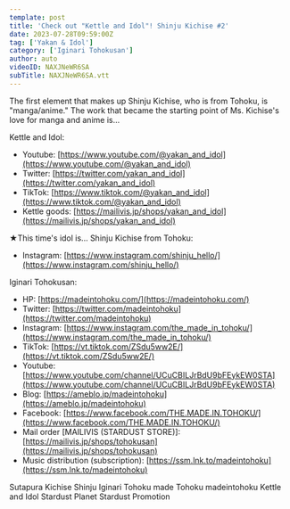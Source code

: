 ```yaml
---
template: post
title: 'Check out "Kettle and Idol"! Shinju Kichise #2'
date: 2023-07-28T09:59:00Z
tag: ['Yakan & Idol']
category: ['Iginari Tohokusan']
author: auto 
videoID: NAXJNeWR6SA
subTitle: NAXJNeWR6SA.vtt
---
```

The first element that makes up Shinju Kichise, who is from Tohoku, is "manga/anime." The work that became the starting point of Ms. Kichise's love for manga and anime is...

Kettle and Idol:

- Youtube: [https://www.youtube.com/@yakan_and_idol](https://www.youtube.com/@yakan_and_idol)
- Twitter: [https://twitter.com/yakan_and_idol](https://twitter.com/yakan_and_idol)
- TikTok: [https://www.tiktok.com/@yakan_and_idol](https://www.tiktok.com/@yakan_and_idol)
- Kettle goods: [https://mailivis.jp/shops/yakan_and_idol](https://mailivis.jp/shops/yakan_and_idol)

★This time's idol is... Shinju Kichise from Tohoku:

- Instagram: [https://www.instagram.com/shinju_hello/](https://www.instagram.com/shinju_hello/)

Iginari Tohokusan:

- HP: [https://madeintohoku.com/](https://madeintohoku.com/)
- Twitter: [https://twitter.com/madeintohoku](https://twitter.com/madeintohoku)
- Instagram: [https://www.instagram.com/the_made_in_tohoku/](https://www.instagram.com/the_made_in_tohoku/)
- TikTok: [https://vt.tiktok.com/ZSdu5ww2E/](https://vt.tiktok.com/ZSdu5ww2E/)
- Youtube: [https://www.youtube.com/channel/UCuCBILJrBdU9bFEykEW0STA](https://www.youtube.com/channel/UCuCBILJrBdU9bFEykEW0STA)
- Blog: [https://ameblo.jp/madeintohoku](https://ameblo.jp/madeintohoku)
- Facebook: [https://www.facebook.com/THE.MADE.IN.TOHOKU/](https://www.facebook.com/THE.MADE.IN.TOHOKU/)
- Mail order [MAILIVIS (STARDUST STORE)]: [https://mailivis.jp/shops/tohokusan](https://mailivis.jp/shops/tohokusan)
- Music distribution (subscription): [https://ssm.lnk.to/madeintohoku](https://ssm.lnk.to/madeintohoku)

Sutapura Kichise Shinju Iginari Tohoku made Tohoku madeintohoku Kettle and Idol Stardust Planet Stardust Promotion